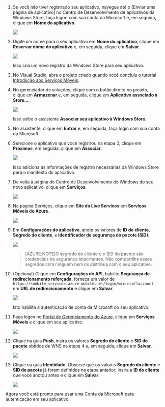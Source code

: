 ﻿
1. Se você não tiver registrado seu aplicativo, navegue até o [Enviar uma página de aplicativo] no Centro de Desenvolvimento de aplicativos da Windows Store, faça logon com sua conta da Microsoft e, em seguida, clique em **Nome do aplicativo**.

   	![](./media/mobile-services-register-windows-store-app/mobile-services-submit-win8-app.png)

2. Digite um nome para o seu aplicativo em **Nome do aplicativo**, clique em **Reservar nome do aplicativo** e, em seguida, clique em **Salvar**.

   	![](./media/mobile-services-register-windows-store-app/mobile-services-win8-app-name.png)

   	Isso cria um novo registro da Windows Store para seu aplicativo.

3. No Visual Studio, abra o projeto criado quando você concluiu o tutorial [Introdução aos Serviços Móveis].

4. No gerenciador de soluções, clique com o botão direito no projeto, clique em **Armazenar** e, em seguida, clique em **Aplicativo associado à Store...**. 

  	![](./media/mobile-services-register-windows-store-app/mobile-services-store-association.png)

   	Isso exibe o assistente **Associar seu aplicativo à Windows Store**.

5. No assistente, clique em **Entrar** e, em seguida, faça login com sua conta da Microsoft.

6. Selecione o aplicativo que você registrou na etapa 2, clique em **Próximo**e, em seguida, clique em **Associar**.

   	![](./media/mobile-services-register-windows-store-app/mobile-services-select-app-name.png)

   	Isso adiciona as informações de registro necessárias da Windows Store para o manifesto do aplicativo.    

7. De volta à página do Centro de Desenvolvimento do Windows do seu novo aplicativo, clique em **Serviços**. 

   	![](./media/mobile-services-register-windows-store-app/mobile-services-win8-edit-app.png) 

8. Na página Serviços, clique em **Site do Live Services** em **Serviços Móveis do Azure**.

	![](./media/mobile-services-register-windows-store-app/mobile-services-win8-edit2-app.png) 

9. Em **Configurações do aplicativo**, anote os valores de **ID do cliente**, **Segredo do cliente**, e **Identificador de segurança do pacote (SID)**. 

   	![](./media/mobile-services-register-windows-store-app/mobile-services-win8-app-push-auth.png)

    >[AZURE.NOTE]O segredo do cliente e o SID do pacote são credenciais de segurança importantes. Não compartilhe esses segredos com ninguém nem os distribua com o seu aplicativo.

10. (Opcional) Clique em **Configurações de API**, habilite **Segurança de redirecionamento reforçada**, forneça um valor de  `https://<mobile_service>.azure-mobile.net/login/microsoftaccount` em **URL de redirecionamento** e clique em **Salvar**.

	![](./media/mobile-services-register-windows-store-app/mobile-services-win8-app-push-auth-2.png)

	Isto habilita a autenticação de conta da Microsoft do seu aplicativo.

11. Faça logon no [Portal de Gerenciamento do Azure], clique em **Serviços Móveis** e clique em seu aplicativo.

   	![](./media/mobile-services-register-windows-store-app/mobile-services-selection.png)

12. Clique na guia **Push**, insira os valores **Segredo do cliente** e **SID do pacote** obtidos de WNS na etapa 4 e, em seguida, clique em **Salvar**.

   	![](./media/mobile-services-register-windows-store-app/mobile-push-tab.png)

13. Clique na guia **Identidade**. Observe que os valores **Segredo do cliente** e **SID do pacote** já foram definidos na etapa anterior. Insira a **ID do cliente** que você anotou antes e clique em **Salvar**.

   	![](./media/mobile-services-register-windows-store-app/mobile-services-identity-tab.png)
 
Agora você está pronto para usar uma Conta da Microsoft para autenticação em seu aplicativo.  

<!-- Anchors. -->

<!-- Images. -->
 

<!-- URLs. -->
[Introdução aos Serviços Móveis]: /pt-br/develop/mobile/tutorials/get-started/#create-new-service
[Enviar uma página do aplicativo]: http://go.microsoft.com/fwlink/p/?LinkID=266582
[Portal de Gerenciamento do Azure]: https://manage.windowsazure.com/
<!--HONumber=42-->
